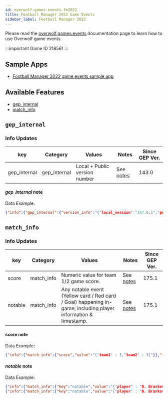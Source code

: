 ```yaml
---
id: overwolf-games-events-fm2022
title: Football Manager 2022 Game Events
sidebar_label: Football Manager 2022
---
```


Please read the [overwolf.games.events](overwolf-games-events) documentation page to learn how to use Overwolf game events.

:::important Game ID
218561
:::

## Sample Apps
* [Football Manager 2022 game events sample app](https://github.com/overwolf/events-sample-apps)

## Available Features

* [gep_internal](#gep_internal)
* [match_info](#match_info)

## `gep_internal`

### Info Updates

key          | Category    | Values                    | Notes                 | Since GEP Ver. |
------------ | ------------| ------------------------- | --------------------- | ------------- | 
gep_internal | gep_internal| Local + Public version number|See [notes](#gep_internal-note)|   143.0       |

#### *gep_internal* note

Data Example:

```json
{"info":{"gep_internal":{"version_info":"{"local_version":"157.0.1","public_version":"157.0.1","is_updated":true}"}},"feature":"gep_internal"}
```

## `match_info`

### Info Updates

key          | Category    | Values                    | Notes                 | Since GEP Ver. |
------------ | ------------| ------------------------- | --------------------- | ------------- | 
score | match_info | Numeric value for team 1/2 game score. |See [notes](#score-note) |   175.1       |
notable | match_info | Any notable event (Yellow card / Red card / Goal) happening in-game, including player information & timestamp. |See [notes](#notable-note) |   175.1       |

#### *score* note

Data Example:

```json
{"info":{"match_info":{"score","value":"{"team1" : 1,"team2" : 3}"}},"feature":"match_info"}
```

#### *notable* note

Data Example:

```json
{"info":{"match_info":{"key":"notable","value":"{"player" : "D. Branković","action" : "YELLOW_CARD","time" : "17'"}"}},"feature":"match_info"}
{"info":{"match_info":{"key":"notable","value":"{"player" : "D. Branković","action" : "YELLOW_CARD","time" : "17'"},{"player" : "M. Jolović","action" : "YELLOW_CARD","time" : "29'"},{"player" : "N. Glišić","action" : "GOAL","time" : "47'"},{"player" : "N. Glišić","action" : "GOAL","time" : "58'"}},"feature":"match_info"}"}
```
